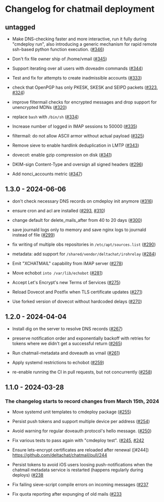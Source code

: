 # Changelog for chatmail deployment 

## untagged

- Make DNS-checking faster and more interactive, run it fully during "cmdeploy run",
  also introducing a generic mechanism for rapid remote ssh-based python function execution. 
  ([#346](https://github.com/deltachat/chatmail/pull/346))

- Don't fix file owner ship of /home/vmail 
  ([#345](https://github.com/deltachat/chatmail/pull/345))

- Support iterating over all users with doveadm commands 
  ([#344](https://github.com/deltachat/chatmail/pull/344))

- Test and fix for attempts to create inadmissible accounts 
  ([#333](https://github.com/deltachat/chatmail/pull/321))

- check that OpenPGP has only PKESK, SKESK and SEIPD packets
  ([#323](https://github.com/deltachat/chatmail/pull/323),
   [#324](https://github.com/deltachat/chatmail/pull/324))

- improve filtermail checks for encrypted messages and drop support for unencrypted MDNs
  ([#320](https://github.com/deltachat/chatmail/pull/320))

- replace `bash` with `/bin/sh`
  ([#334](https://github.com/deltachat/chatmail/pull/334))

- Increase number of logged in IMAP sessions to 50000
  ([#335](https://github.com/deltachat/chatmail/pull/335))

- filtermail: do not allow ASCII armor without actual payload
  ([#325](https://github.com/deltachat/chatmail/pull/325))

- Remove sieve to enable hardlink deduplication in LMTP
  ([#343](https://github.com/deltachat/chatmail/pull/343))

- dovecot: enable gzip compression on disk
  ([#341](https://github.com/deltachat/chatmail/pull/341))

- DKIM-sign Content-Type and oversign all signed headers
  ([#296](https://github.com/deltachat/chatmail/pull/296))

- Add nonci_accounts metric
  ([#347](https://github.com/deltachat/chatmail/pull/347))

## 1.3.0 - 2024-06-06

- don't check necessary DNS records on cmdeploy init anymore
  ([#316](https://github.com/deltachat/chatmail/pull/316))

- ensure cron and acl are installed
  ([#293](https://github.com/deltachat/chatmail/pull/293),
  [#310](https://github.com/deltachat/chatmail/pull/310))

- change default for delete_mails_after from 40 to 20 days
  ([#300](https://github.com/deltachat/chatmail/pull/300))

- save journald logs only to memory and save nginx logs to journald instead of file
  ([#299](https://github.com/deltachat/chatmail/pull/299))

- fix writing of multiple obs repositories in `/etc/apt/sources.list`
  ([#290](https://github.com/deltachat/chatmail/pull/290))

- metadata: add support for `/shared/vendor/deltachat/irohrelay`
  ([#284](https://github.com/deltachat/chatmail/pull/284))

- Emit "XCHATMAIL" capability from IMAP server 
  ([#278](https://github.com/deltachat/chatmail/pull/278))

- Move echobot `into /var/lib/echobot`
  ([#281](https://github.com/deltachat/chatmail/pull/281))

- Accept Let's Encrypt's new Terms of Services
  ([#275](https://github.com/deltachat/chatmail/pull/276))

- Reload Dovecot and Postfix when TLS certificate updates
  ([#271](https://github.com/deltachat/chatmail/pull/271))

- Use forked version of dovecot without hardcoded delays
  ([#270](https://github.com/deltachat/chatmail/pull/270))

## 1.2.0 - 2024-04-04

- Install dig on the server to resolve DNS records
  ([#267](https://github.com/deltachat/chatmail/pull/267))

- preserve notification order and exponentially backoff with 
  retries for tokens where we didn't get a successful return
  ([#265](https://github.com/deltachat/chatmail/pull/263))

- Run chatmail-metadata and doveauth as vmail
  ([#261](https://github.com/deltachat/chatmail/pull/261))

- Apply systemd restrictions to echobot
  ([#259](https://github.com/deltachat/chatmail/pull/259))

- re-enable running the CI in pull requests, but not concurrently 
  ([#258](https://github.com/deltachat/chatmail/pull/258))


## 1.1.0 - 2024-03-28

### The changelog starts to record changes from March 15th, 2024 

- Move systemd unit templates to cmdeploy package 
  ([#255](https://github.com/deltachat/chatmail/pull/255))

- Persist push tokens and support multiple device per address 
  ([#254](https://github.com/deltachat/chatmail/pull/254))

- Avoid warning for regular doveauth protocol's hello message. 
  ([#250](https://github.com/deltachat/chatmail/pull/250))

- Fix various tests to pass again with "cmdeploy test". 
  ([#245](https://github.com/deltachat/chatmail/pull/245),
  [#242](https://github.com/deltachat/chatmail/pull/242)

- Ensure lets-encrypt certificates are reloaded after renewal 
  ([#244]) https://github.com/deltachat/chatmail/pull/244

- Persist tokens to avoid iOS users loosing push-notifications when the
  chatmail metadata service is restarted (happens regularly during deploys)
  ([#238](https://github.com/deltachat/chatmail/pull/239)

- Fix failing sieve-script compile errors on incoming messages
  ([#237](https://github.com/deltachat/chatmail/pull/239)

- Fix quota reporting after expunging of old mails
  ([#233](https://github.com/deltachat/chatmail/pull/239)
